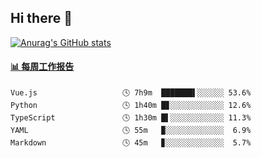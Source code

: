 ## Hi there 👋

[![Anurag's GitHub stats](https://github-readme-stats-orilights.vercel.app/api?username=orilights)](https://github.com/anuraghazra/github-readme-stats)

<!--
**OriLight152/OriLight152** is a ✨ _special_ ✨ repository because its `README.md` (this file) appears on your GitHub profile.

Here are some ideas to get you started:

- 🔭 I’m currently working on ...
- 🌱 I’m currently learning ...
- 👯 I’m looking to collaborate on ...
- 🤔 I’m looking for help with ...
- 💬 Ask me about ...
- 📫 How to reach me: ...
- 😄 Pronouns: ...
- ⚡ Fun fact: ...
-->

<!-- waka-box start -->
#### <a href="https://gist.github.com/92c8d5b388768c10efcba86e82b7c4fb" target="_blank">📊 每周工作报告</a>
```text
Vue.js                   🕓 7h9m  ███████▌░░░░░░ 53.6%
Python                   🕓 1h40m █▊░░░░░░░░░░░░ 12.6%
TypeScript               🕓 1h30m █▌░░░░░░░░░░░░ 11.3%
YAML                     🕓 55m   ▉░░░░░░░░░░░░░  6.9%
Markdown                 🕓 45m   ▊░░░░░░░░░░░░░  5.7%
```
<!-- Powered by https://github.com/journey-ad/waka-box-go . -->
<!-- waka-box end -->
